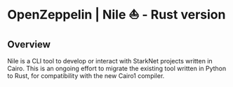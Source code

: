 # OpenZeppelin | Nile ⛵ - Rust version

## Overview

Nile is a CLI tool to develop or interact with StarkNet projects written in Cairo. This is an ongoing effort to migrate the existing tool written in Python to Rust, for compatibility with the new Cairo1 compiler.